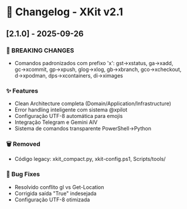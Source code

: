# 📝 Changelog - XKit v2.1

## [2.1.0] - 2025-09-26

### 🎯 BREAKING CHANGES
- Comandos padronizados com prefixo 'x': gst→xstatus, ga→xadd, gc→xcommit, gp→xpush, glog→xlog, gb→xbranch, gco→xcheckout, d→xpodman, dps→xcontainers, di→ximages

### ✨ Features
- Clean Architecture completa (Domain/Application/Infrastructure)
- Error handling inteligente com sistema @xpilot
- Configuração UTF-8 automática para emojis
- Integração Telegram e Gemini AIV
- Sistema de comandos transparente PowerShell→Python

### 🗑️ Removed
- Código legacy: xkit_compact.py, xkit-config.ps1, Scripts/tools/

### 🐛 Bug Fixes
- Resolvido conflito gl vs Get-Location
- Corrigida saída "True" indesejada
- Configuração UTF-8 otimizada
